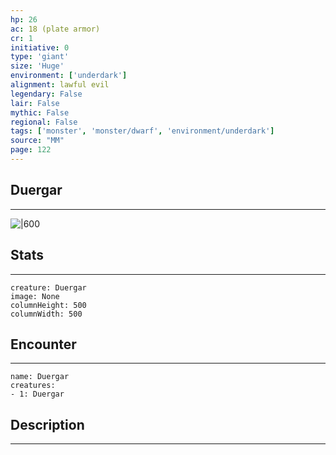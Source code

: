 ```yaml
---
hp: 26
ac: 18 (plate armor)
cr: 1
initiative: 0
type: 'giant'    
size: 'Huge'
environment: ['underdark']
alignment: lawful evil
legendary: False
lair: False
mythic: False
regional: False
tags: ['monster', 'monster/dwarf', 'environment/underdark']
source: "MM"
page: 122
---
```


## Duergar
---

![|600](D:/Program%20Files/5e.tools/img/bestiary/MM/Duergar.jpg)

## Stats
---

```statblock
creature: Duergar
image: None
columnHeight: 500
columnWidth: 500
```

## Encounter
---

```encounter-table
name: Duergar
creatures:
- 1: Duergar
```

## Description
---




